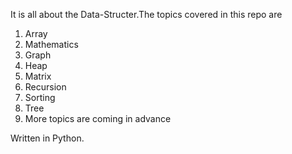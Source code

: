 It is all about the Data-Structer.The topics covered in this repo are
1. Array
2. Mathematics
3. Graph
4. Heap
5. Matrix
6. Recursion
7. Sorting
8. Tree
9. More topics are coming in advance

Written in Python.

